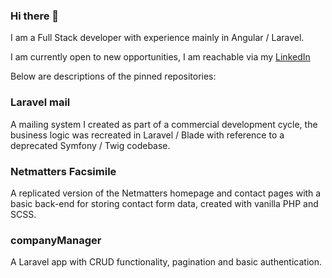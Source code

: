 ### Hi there 👋

I am a Full Stack developer with experience mainly in Angular / Laravel. 

I am currently open to new opportunities, I am reachable via my [LinkedIn](https://www.linkedin.com/in/meeranb/)

Below are descriptions of the pinned repositories:

### Laravel mail

A mailing system I created as part of a commercial development cycle, the business logic was recreated in Laravel / Blade with reference to a deprecated Symfony / Twig codebase.

### Netmatters Facsimile

A replicated version of the Netmatters homepage and contact pages with a basic back-end for storing contact form data, created with vanilla PHP and SCSS.

### companyManager

A Laravel app with CRUD functionality, pagination and basic authentication.
